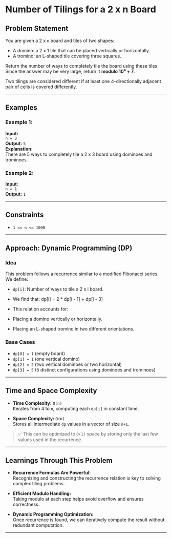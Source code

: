 # Number of Tilings for a 2 x n Board

## Problem Statement

You are given a 2 x `n` board and tiles of two shapes:

- A domino: a 2 x 1 tile that can be placed vertically or horizontally.
- A tromino: an L-shaped tile covering three squares.

Return the number of ways to completely tile the board using these tiles. Since the answer may be very large, return it **modulo 10⁹ + 7**.

Two tilings are considered different if at least one 4-directionally adjacent pair of cells is covered differently.

---

## Examples

### Example 1:
**Input:**  
`n = 3`  
**Output:** `5`  
**Explanation:**  
There are 5 ways to completely tile a 2 x 3 board using dominoes and trominoes.

### Example 2:
**Input:**  
`n = 1`  
**Output:** `1`

---

## Constraints

- `1 <= n <= 1000`

---

## Approach: Dynamic Programming (DP)

### Idea

This problem follows a recurrence similar to a modified Fibonacci series. We define:

- `dp[i]`: Number of ways to tile a 2 x i board.
- We find that:
  dp[i] = 2 * dp[i - 1] + dp[i - 3]


- This relation accounts for:
- Placing a domino vertically or horizontally.
- Placing an L-shaped tromino in two different orientations.

### Base Cases

- `dp[0] = 1` (empty board)
- `dp[1] = 1` (one vertical domino)
- `dp[2] = 2` (two vertical dominoes or two horizontal)
- `dp[3] = 5` (5 distinct configurations using dominoes and trominoes)

---

## Time and Space Complexity

- **Time Complexity:** `O(n)`  
Iterates from 4 to `n`, computing each `dp[i]` in constant time.

- **Space Complexity:** `O(n)`  
Stores all intermediate `dp` values in a vector of size `n+1`.

> ✅ This can be optimized to `O(1)` space by storing only the last few values used in the recurrence.

---

## Learnings Through This Problem

- **Recurrence Formulas Are Powerful:**  
Recognizing and constructing the recurrence relation is key to solving complex tiling problems.

- **Efficient Modulo Handling:**  
Taking modulo at each step helps avoid overflow and ensures correctness.

- **Dynamic Programming Optimization:**  
Once recurrence is found, we can iteratively compute the result without redundant computation.

---

